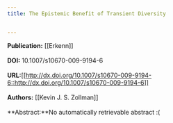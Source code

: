 ```yaml
---
title: The Epistemic Benefit of Transient Diversity


---
```


**Publication:** [[Erkenn]]<br><br>**DOI:** 10.1007/s10670-009-9194-6                                        
<br>**URL:**[[http://dx.doi.org/10.1007/s10670-009-9194-6::http://dx.doi.org/10.1007/s10670-009-9194-6]]<br><br>**Authors:** [[Kevin J. S. Zollman]] <br><br>**Abstract:**No automatically retrievable abstract :(

